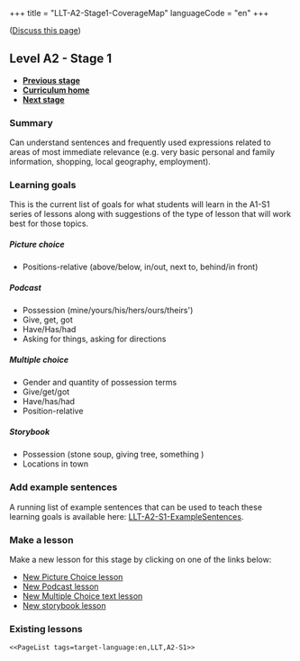 +++
title = "LLT-A2-Stage1-CoverageMap"
languageCode = "en"
+++

([Discuss this page](/en/LLT-A2-Stage1-Talk))

## Level A2 - Stage 1

  - **[Previous stage](/en/LLT-A1-Stage3-CoverageMap)**
  - **[Curriculum home](/group/thelastlanguagetextbook/curriculum)**
  - **[Next stage](/en/LLT-A2-Stage2-CoverageMap)**

### Summary

Can understand sentences and frequently used expressions related to
areas of most immediate relevance (e.g. very basic personal and family
information, shopping, local geography, employment).

### Learning goals

This is the current list of goals for what students will learn in the
A1-S1 series of lessons along with suggestions of the type of lesson
that will work best for those topics.

##### Picture choice

  - Positions-relative (above/below, in/out, next to, behind/in front)

##### Podcast

  - Possession (mine/yours/his/hers/ours/theirs')
  - Give, get, got
  - Have/Has/had
  - Asking for things, asking for directions

##### Multiple choice

  - Gender and quantity of possession terms
  - Give/get/got
  - Have/has/had
  - Position-relative

##### Storybook

  - Possession (stone soup, giving tree, something )
  - Locations in town

### Add example sentences

A running list of example sentences that can be used to teach these
learning goals is available here:
[LLT-A2-S1-ExampleSentences](/en/LLT-A2-S1-ExampleSentences).

### Make a lesson

Make a new lesson for this stage by clicking on one of the links below:

  - [New Picture Choice
    lesson](https://wikiotics.org/new/flashcard_deck?template=picture_choice&tag=LLT&tag=A2-S1&tag=target-language:en)
  - [New Podcast
    lesson](https://wikiotics.org/new/flashcard_deck?template=podcast&tag=LLT&tag=A2-S1&tag=target-language:en)
  - [New Multiple Choice text
    lesson](https://wikiotics.org/new/flashcard_deck?template=phrase_choice&tag=LLT&tag=A2-S1&tag=target-language:en)
  - [New storybook
    lesson](https://wikiotics.org/new/flashcard_deck?template=storybook&tag=LLT&tag=A2-S1&tag=target-language:en)

### Existing lessons

`<<PageList tags=target-language:en,LLT,A2-S1>>`
